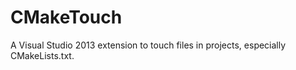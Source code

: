 CMakeTouch
==========

A Visual Studio 2013 extension to touch files in projects, especially CMakeLists.txt.
